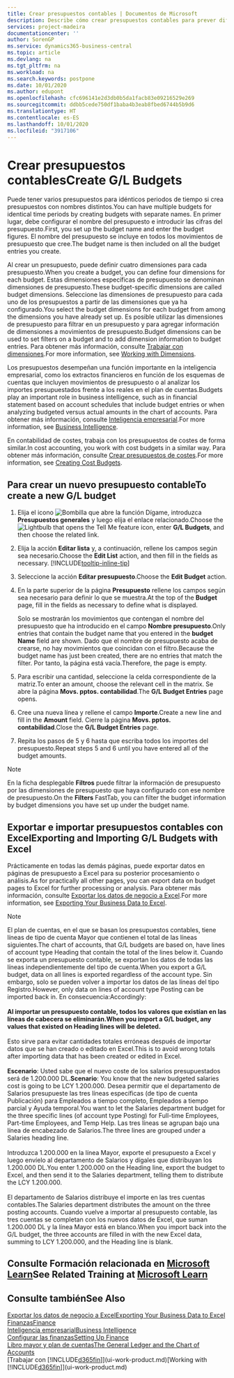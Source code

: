 ```yaml
---
title: Crear presupuestos contables | Documentos de Microsoft
description: Describe cómo crear presupuestos contables para prever diferentes actividades financieras y asignar dimensiones para fines de inteligencia empresarial.
services: project-madeira
documentationcenter: ''
author: SorenGP
ms.service: dynamics365-business-central
ms.topic: article
ms.devlang: na
ms.tgt_pltfrm: na
ms.workload: na
ms.search.keywords: postpone
ms.date: 10/01/2020
ms.author: edupont
ms.openlocfilehash: cfc696141e2d3db0b5da1facb83e09216529e269
ms.sourcegitcommit: ddbb5cede750df1baba4b3eab8fbed6744b5b9d6
ms.translationtype: HT
ms.contentlocale: es-ES
ms.lasthandoff: 10/01/2020
ms.locfileid: "3917106"
---
```

# <a name="create-gl-budgets"></a><span data-ttu-id="ab937-103">Crear presupuestos contables</span><span class="sxs-lookup"><span data-stu-id="ab937-103">Create G/L Budgets</span></span>
<span data-ttu-id="ab937-104">Puede tener varios presupuestos para idénticos periodos de tiempo si crea presupuestos con nombres distintos.</span><span class="sxs-lookup"><span data-stu-id="ab937-104">You can have multiple budgets for identical time periods by creating budgets with separate names.</span></span> <span data-ttu-id="ab937-105">En primer lugar, debe configurar el nombre del presupuesto e introducir las cifras del presupuesto.</span><span class="sxs-lookup"><span data-stu-id="ab937-105">First, you set up the budget name and enter the budget figures.</span></span> <span data-ttu-id="ab937-106">El nombre del presupuesto se incluye en todos los movimientos de presupuesto que cree.</span><span class="sxs-lookup"><span data-stu-id="ab937-106">The budget name is then included on all the budget entries you create.</span></span>  

<span data-ttu-id="ab937-107">Al crear un presupuesto, puede definir cuatro dimensiones para cada presupuesto.</span><span class="sxs-lookup"><span data-stu-id="ab937-107">When you create a budget, you can define four dimensions for each budget.</span></span> <span data-ttu-id="ab937-108">Estas dimensiones específicas de presupuesto se denominan dimensiones de presupuesto.</span><span class="sxs-lookup"><span data-stu-id="ab937-108">These budget-specific dimensions are called budget dimensions.</span></span> <span data-ttu-id="ab937-109">Seleccione las dimensiones de presupuesto para cada uno de los presupuestos a partir de las dimensiones que ya ha configurado.</span><span class="sxs-lookup"><span data-stu-id="ab937-109">You select the budget dimensions for each budget from among the dimensions you have already set up.</span></span> <span data-ttu-id="ab937-110">Es posible utilizar las dimensiones de presupuesto para filtrar en un presupuesto y para agregar información de dimensiones a movimientos de presupuesto.</span><span class="sxs-lookup"><span data-stu-id="ab937-110">Budget dimensions can be used to set filters on a budget and to add dimension information to budget entries.</span></span> <span data-ttu-id="ab937-111">Para obtener más información, consulte [Trabajar con dimensiones](finance-dimensions.md).</span><span class="sxs-lookup"><span data-stu-id="ab937-111">For more information, see [Working with Dimensions](finance-dimensions.md).</span></span>

<span data-ttu-id="ab937-112">Los presupuestos desempeñan una función importante en la inteligencia empresarial, como los extractos financieros en función de los esquemas de cuentas que incluyen movimientos de presupuesto o al analizar los importes presupuestados frente a los reales en el plan de cuentas.</span><span class="sxs-lookup"><span data-stu-id="ab937-112">Budgets play an important role in business intelligence, such as in financial statement based on account schedules that include budget entries or when analyzing budgeted versus actual amounts in the chart of accounts.</span></span> <span data-ttu-id="ab937-113">Para obtener más información, consulte [Inteligencia empresarial](bi.md).</span><span class="sxs-lookup"><span data-stu-id="ab937-113">For more information, see [Business Intelligence](bi.md).</span></span>

<span data-ttu-id="ab937-114">En contabilidad de costes, trabaja con los presupuestos de costes de forma similar.</span><span class="sxs-lookup"><span data-stu-id="ab937-114">In cost accounting, you work with cost budgets in a similar way.</span></span> <span data-ttu-id="ab937-115">Para obtener más información, consulte [Crear presupuestos de costes](finance-create-cost-budgets.md).</span><span class="sxs-lookup"><span data-stu-id="ab937-115">For more information, see [Creating Cost Budgets](finance-create-cost-budgets.md).</span></span>    

## <a name="to-create-a-new-gl-budget"></a><span data-ttu-id="ab937-116">Para crear un nuevo presupuesto contable</span><span class="sxs-lookup"><span data-stu-id="ab937-116">To create a new G/L budget</span></span>  
1. <span data-ttu-id="ab937-117">Elija el icono ![Bombilla que abre la función Dígame](media/ui-search/search_small.png "Dígame qué desea hacer"), introduzca **Presupuestos generales** y luego elija el enlace relacionado.</span><span class="sxs-lookup"><span data-stu-id="ab937-117">Choose the ![Lightbulb that opens the Tell Me feature](media/ui-search/search_small.png "Tell me what you want to do") icon, enter **G/L Budgets**, and then choose the related link.</span></span>  
2. <span data-ttu-id="ab937-118">Elija la acción **Editar lista** y, a continuación, rellene los campos según sea necesario.</span><span class="sxs-lookup"><span data-stu-id="ab937-118">Choose the **Edit List** action, and then fill in the fields as necessary.</span></span> [!INCLUDE[tooltip-inline-tip](includes/tooltip-inline-tip_md.md)]  
3. <span data-ttu-id="ab937-119">Seleccione la acción **Editar presupuesto**.</span><span class="sxs-lookup"><span data-stu-id="ab937-119">Choose the **Edit Budget** action.</span></span>
4. <span data-ttu-id="ab937-120">En la parte superior de la página **Presupuesto** rellene los campos según sea necesario para definir lo que se muestra.</span><span class="sxs-lookup"><span data-stu-id="ab937-120">At the top of the **Budget** page, fill in the fields as necessary to define what is displayed.</span></span>  

    <span data-ttu-id="ab937-121">Solo se mostrarán los movimientos que contengan el nombre del presupuesto que ha introducido en el campo **Nombre presupuesto**.</span><span class="sxs-lookup"><span data-stu-id="ab937-121">Only entries that contain the budget name that you entered in the **budget Name** field are shown.</span></span> <span data-ttu-id="ab937-122">Dado que el nombre de presupuesto acaba de crearse, no hay movimientos que coincidan con el filtro.</span><span class="sxs-lookup"><span data-stu-id="ab937-122">Because the budget name has just been created, there are no entries that match the filter.</span></span> <span data-ttu-id="ab937-123">Por tanto, la página está vacía.</span><span class="sxs-lookup"><span data-stu-id="ab937-123">Therefore, the page is empty.</span></span>  
5. <span data-ttu-id="ab937-124">Para escribir una cantidad, seleccione la celda correspondiente de la matriz.</span><span class="sxs-lookup"><span data-stu-id="ab937-124">To enter an amount, choose the relevant cell in the matrix.</span></span> <span data-ttu-id="ab937-125">Se abre la página **Movs. pptos. contabilidad**.</span><span class="sxs-lookup"><span data-stu-id="ab937-125">The **G/L Budget Entries** page opens.</span></span>  
6. <span data-ttu-id="ab937-126">Cree una nueva línea y rellene el campo **Importe**.</span><span class="sxs-lookup"><span data-stu-id="ab937-126">Create a new line and fill in the **Amount** field.</span></span> <span data-ttu-id="ab937-127">Cierre la página **Movs. pptos. contabilidad**.</span><span class="sxs-lookup"><span data-stu-id="ab937-127">Close the **G/L Budget Entries** page.</span></span>  
7. <span data-ttu-id="ab937-128">Repita los pasos de 5 y 6 hasta que escriba todos los importes del presupuesto.</span><span class="sxs-lookup"><span data-stu-id="ab937-128">Repeat steps 5 and 6 until you have entered all of the budget amounts.</span></span>  

> [!NOTE]  
>  <span data-ttu-id="ab937-129">En la ficha desplegable **Filtros** puede filtrar la información de presupuesto por las dimensiones de presupuesto que haya configurado con ese nombre de presupuesto.</span><span class="sxs-lookup"><span data-stu-id="ab937-129">On the **Filters** FastTab, you can filter the budget information by budget dimensions you have set up under the budget name.</span></span>

## <a name="exporting-and-importing-gl-budgets-with-excel"></a><span data-ttu-id="ab937-130">Exportar e importar presupuestos contables con Excel</span><span class="sxs-lookup"><span data-stu-id="ab937-130">Exporting and Importing G/L Budgets with Excel</span></span>
<span data-ttu-id="ab937-131">Prácticamente en todas las demás páginas, puede exportar datos en páginas de presupuesto a Excel para su posterior procesamiento o análisis.</span><span class="sxs-lookup"><span data-stu-id="ab937-131">As for practically all other pages, you can export data on budget pages to Excel for further processing or analysis.</span></span> <span data-ttu-id="ab937-132">Para obtener más información, consulte [Exportar los datos de negocio a Excel](about-export-data.md).</span><span class="sxs-lookup"><span data-stu-id="ab937-132">For more information, see [Exporting Your Business Data to Excel](about-export-data.md).</span></span>

> [!NOTE]
> <span data-ttu-id="ab937-133">El plan de cuentas, en el que se basan los presupuestos contables, tiene líneas de tipo de cuenta Mayor que contienen el total de las líneas siguientes.</span><span class="sxs-lookup"><span data-stu-id="ab937-133">The chart of accounts, that G/L budgets are based on, have lines of account type Heading that contain the total of the lines below it.</span></span> <span data-ttu-id="ab937-134">Cuando se exporta un presupuesto contable, se exportan los datos de todas las líneas independientemente del tipo de cuenta.</span><span class="sxs-lookup"><span data-stu-id="ab937-134">When you export a G/L budget, data on all lines is exported regardless of the account type.</span></span> <span data-ttu-id="ab937-135">Sin embargo, solo se pueden volver a importar los datos de las líneas del tipo Registro.</span><span class="sxs-lookup"><span data-stu-id="ab937-135">However, only data on lines of account type Posting can be imported back in.</span></span> <span data-ttu-id="ab937-136">En consecuencia:</span><span class="sxs-lookup"><span data-stu-id="ab937-136">Accordingly:</span></span> <br /><br /> <span data-ttu-id="ab937-137">**Al importar un presupuesto contable, todos los valores que existían en las líneas de cabecera se eliminarán.**</span><span class="sxs-lookup"><span data-stu-id="ab937-137">**When you import a G/L budget, any values that existed on Heading lines will be deleted.**</span></span> <br /><br /> <span data-ttu-id="ab937-138">Esto sirve para evitar cantidades totales erróneas después de importar datos que se han creado o editado en Excel.</span><span class="sxs-lookup"><span data-stu-id="ab937-138">This is to avoid wrong totals after importing data that has been created or edited in Excel.</span></span><br /><br /> <span data-ttu-id="ab937-139">**Escenario**: Usted sabe que el nuevo coste de los salarios presupuestados será de 1.200.000 DL.</span><span class="sxs-lookup"><span data-stu-id="ab937-139">**Scenario**: You know that the new budgeted salaries cost is going to be LCY 1.200.000.</span></span> <span data-ttu-id="ab937-140">Desea permitir que el departamento de Salarios presupueste las tres líneas específicas (de tipo de cuenta Publicación) para Empleados a tiempo completo, Empleados a tiempo parcial y Ayuda temporal.</span><span class="sxs-lookup"><span data-stu-id="ab937-140">You want to let the Salaries department budget for the three specific lines (of account type Posting) for Full-time Employees, Part-time Employees, and Temp Help.</span></span> <span data-ttu-id="ab937-141">Las tres líneas se agrupan bajo una línea de encabezado de Salarios.</span><span class="sxs-lookup"><span data-stu-id="ab937-141">The three lines are grouped under a Salaries heading line.</span></span><br /><br /><span data-ttu-id="ab937-142">Introduzca 1.200.000 en la línea Mayor, exporte el presupuesto a Excel y luego envíelo al departamento de Salarios y dígales que distribuyan los 1.200.000 DL.</span><span class="sxs-lookup"><span data-stu-id="ab937-142">You enter 1.200.000 on the Heading line, export the budget to Excel, and then send it to the Salaries department, telling them to distribute the LCY 1.200.000.</span></span><br /><br /> <span data-ttu-id="ab937-143">El departamento de Salarios distribuye el importe en las tres cuentas contables.</span><span class="sxs-lookup"><span data-stu-id="ab937-143">The Salaries department distributes the amount on the three posting accounts.</span></span> <span data-ttu-id="ab937-144">Cuando vuelve a importar al presupuesto contable, las tres cuentas se completan con los nuevos datos de Excel, que suman 1.200.000 DL y la línea Mayor está en blanco.</span><span class="sxs-lookup"><span data-stu-id="ab937-144">When you import back into the G/L budget, the three accounts are filled in with the new Excel data, summing to LCY 1.200.000, and the Heading line is blank.</span></span>

## <a name="see-related-training-at-microsoft-learn"></a><span data-ttu-id="ab937-145">Consulte Formación relacionada en [Microsoft Learn](/learn/modules/budgets-exchange-rates-dynamics-365-business-central/index)</span><span class="sxs-lookup"><span data-stu-id="ab937-145">See Related Training at [Microsoft Learn](/learn/modules/budgets-exchange-rates-dynamics-365-business-central/index)</span></span>

## <a name="see-also"></a><span data-ttu-id="ab937-146">Consulte también</span><span class="sxs-lookup"><span data-stu-id="ab937-146">See Also</span></span>
[<span data-ttu-id="ab937-147">Exportar los datos de negocio a Excel</span><span class="sxs-lookup"><span data-stu-id="ab937-147">Exporting Your Business Data to Excel</span></span>](about-export-data.md)  
[<span data-ttu-id="ab937-148">Finanzas</span><span class="sxs-lookup"><span data-stu-id="ab937-148">Finance</span></span>](finance.md)  
[<span data-ttu-id="ab937-149">Inteligencia empresarial</span><span class="sxs-lookup"><span data-stu-id="ab937-149">Business Intelligence</span></span>](bi.md)  
[<span data-ttu-id="ab937-150">Configurar las finanzas</span><span class="sxs-lookup"><span data-stu-id="ab937-150">Setting Up Finance</span></span>](finance-setup-finance.md)  
[<span data-ttu-id="ab937-151">Libro mayor y plan de cuentas</span><span class="sxs-lookup"><span data-stu-id="ab937-151">The General Ledger and the Chart of Accounts</span></span>](finance-general-ledger.md)  
<span data-ttu-id="ab937-152">[Trabajar con [!INCLUDE[d365fin](includes/d365fin_md.md)]](ui-work-product.md)</span><span class="sxs-lookup"><span data-stu-id="ab937-152">[Working with [!INCLUDE[d365fin](includes/d365fin_md.md)]](ui-work-product.md)</span></span>  
